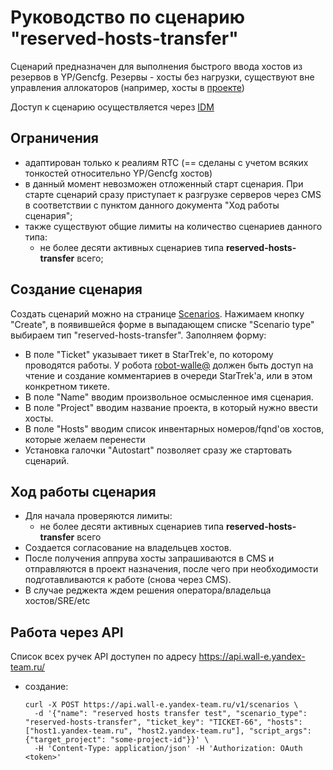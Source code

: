 # Руководство по сценарию "reserved-hosts-transfer"

Сценарий предназначен для выполнения быстрого ввода хостов из резервов в YP/Gencfg.
Резервы - хосты без нагрузки, существуют вне управления аллокаторов (например, хосты в [проекте](https://wall-e.yandex-team.ru/projects/hosts?project=rtc-reserve-mtn-sas))


Доступ к сценарию осуществляется через [IDM](https://idm.yandex-team.ru/#rf=1,rf-role=cTYH9Vus#walle/scenario/reserved-hosts-transfer(fields:()),f-status=all,sort-by=-updated,rf-expanded=cTYH9Vus)

## Ограничения
- адаптирован только к реалиям RTC (== сделаны с учетом всяких тонкостей относительно YP/Gencfg хостов)
- в данный момент невозможен отложенный старт сценария. При старте сценарий сразу приступает к разгрузке серверов через CMS в соответствии с пунктом данного документа "Ход работы сценария";
- также существуют общие лимиты на количество сценариев данного типа:
  * не более десяти активных сценариев типа **reserved-hosts-transfer** всего;

## Создание сценария
Создать сценарий можно на странице [Scenarios](https://wall-e.yandex-team.ru/scenarios). Нажимаем кнопку "Create", в появившейся форме в выпадающем списке "Scenario type" выбираем тип "reserved-hosts-transfer".
Заполняем форму:
- В поле "Ticket" указывает тикет в StarTrek'е, по которому проводятся работы. У робота [robot-walle@](https://staff.yandex-team.ru/robot-walle) должен быть доступ на чтение и создание комментариев в очереди StarTrek'а, или в этом конкретном тикете.
- В поле "Name" вводим произвольное осмысленное имя сценария.
- В поле "Project" вводим название проекта, в который нужно ввести хосты.
- В поле "Hosts" вводим список инвентарных номеров/fqnd'ов хостов, которые желаем перенести
- Установка галочки "Autostart" позволяет сразу же стартовать сценарий.

## Ход работы сценария
* Для начала проверяются лимиты:
  * не более десяти активных сценариев типа **reserved-hosts-transfer** всего
* Создается согласование на владельцев хостов.
* После получения аппрува хосты запрашиваются в CMS и отправляются в проект назначения, после чего при необходимости подготавливаются к работе (снова через CMS).
* В случае реджекта ждем решения оператора/владельца хостов/SRE/etc

## Работа через API
Список всех ручек API доступен по адресу https://api.wall-e.yandex-team.ru/

* создание:
  ```
  curl -X POST https://api.wall-e.yandex-team.ru/v1/scenarios \
    -d '{"name": "reserved hosts transfer test", "scenario_type": "reserved-hosts-transfer", "ticket_key": "TICKET-66", "hosts": ["host1.yandex-team.ru", "host2.yandex-team.ru"], "script_args": {"target_project": "some-project-id"}}' \
    -H 'Content-Type: application/json' -H 'Authorization: OAuth <token>'
  ```
